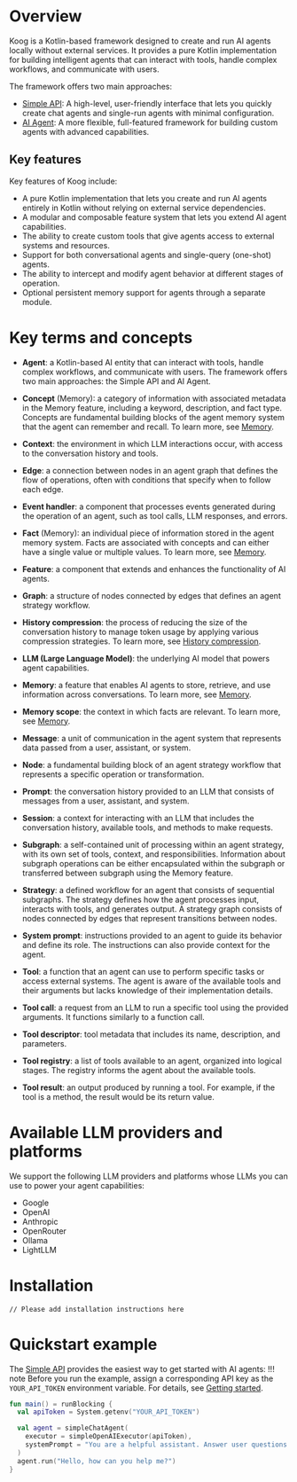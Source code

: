 # Overview

Koog is a Kotlin-based framework designed to create and run AI agents locally without external
services. It provides a pure Kotlin implementation for building intelligent agents that can interact with
tools, handle complex workflows, and communicate with users.

The framework offers two main approaches:

* [Simple API](simple-api-getting-started): A high-level, user-friendly interface that lets you quickly create chat agents and single-run agents with minimal configuration.
* [AI Agent](ai-agent-getting-started): A more flexible, full-featured framework for building custom agents with advanced capabilities.

## Key features

Key features of Koog include:

- A pure Kotlin implementation that lets you create and run AI agents entirely in Kotlin without relying on external service dependencies.
- A modular and composable feature system that lets you extend AI agent capabilities.
- The ability to create custom tools that give agents access to external systems and resources.
- Support for both conversational agents and single-query (one-shot) agents.
- The ability to intercept and modify agent behavior at different stages of operation.
- Optional persistent memory support for agents through a separate module.

# Key terms and concepts

- **Agent**: a Kotlin-based AI entity that can interact with tools, handle complex workflows, and communicate with
  users. The framework offers two main approaches: the Simple API and AI Agent.

- **Concept** (Memory): a category of information with associated metadata in the Memory feature, including a keyword,
  description, and fact type. Concepts are fundamental building blocks of the agent memory system that the agent can remember and recall.
  To learn more, see [Memory](memory.md).

- **Context**: the environment in which LLM interactions occur, with access to the conversation history and
  tools.

- **Edge**: a connection between nodes in an agent graph that defines the flow of operations, often with conditions
  that specify when to follow each edge.

- **Event handler**: a component that processes events generated during the operation of an agent, such as tool calls, LLM
  responses, and errors.

- **Fact** (Memory): an individual piece of information stored in the agent memory system.
  Facts are associated with concepts and can either have a single value or multiple values.
  To learn more, see [Memory](memory.md).

- **Feature**: a component that extends and enhances the functionality of AI agents.

- **Graph**: a structure of nodes connected by edges that defines an agent strategy workflow.

- **History compression**: the process of reducing the size of the conversation history to manage token usage by applying various compression strategies.
  To learn more, see [History compression](history-compression.md).

- **LLM (Large Language Model)**: the underlying AI model that powers agent capabilities.

- **Memory**: a feature that enables AI agents to store, retrieve, and use information across conversations. To learn more, see [Memory](memory.md).

- **Memory scope**: the context in which facts are relevant. To learn more, see [Memory](memory.md).

- **Message**: a unit of communication in the agent system that represents data passed from a user, assistant, or system.

- **Node**: a fundamental building block of an agent strategy workflow that represents a specific operation or transformation.

- **Prompt**: the conversation history provided to an LLM that consists of messages from a user, assistant, and system.

- **Session**: a context for interacting with an LLM that includes the conversation history, available tools,
  and methods to make requests.

- **Subgraph**: a self-contained unit of processing within an agent strategy, with its own set of tools, context, and
  responsibilities. Information about subgraph operations can be either encapsulated within the subgraph or transferred between
  subgraph using the Memory feature.

- **Strategy**: a defined workflow for an agent that consists of sequential subgraphs.
  The strategy defines how the agent processes input, interacts with tools, and generates output.
  A strategy graph consists of nodes connected by edges that represent transitions between nodes.

- **System prompt**: instructions provided to an agent to guide its behavior and define its role. The instructions can also provide context for the agent.

- **Tool**: a function that an agent can use to perform specific tasks or access external systems. The agent is aware of the
  available tools and their arguments but lacks knowledge of their implementation details.

- **Tool call**: a request from an LLM to run a specific tool using the provided arguments. It functions similarly to a function call.

- **Tool descriptor**: tool metadata that includes its name, description, and parameters.

- **Tool registry**: a list of tools available to an agent, organized into logical stages. The registry informs the agent about the available tools.

- **Tool result**: an output produced by running a tool. For example, if the tool is a method, the result would be its return value.

# Available LLM providers and platforms

We support the following LLM providers and platforms whose LLMs you can use to power your agent capabilities:

- Google
- OpenAI
- Anthropic
- OpenRouter
- Ollama
- LightLLM

# Installation

```
// Please add installation instructions here
```

# Quickstart example

The [Simple API](simple-api-getting-started) provides the easiest way to get started with AI agents:
!!! note
Before you run the example, assign a corresponding API key as the `YOUR_API_TOKEN` environment variable. For details, see [Getting started](simple-api-getting-started.md).

```kotlin
fun main() = runBlocking {
  val apiToken = System.getenv("YOUR_API_TOKEN")

  val agent = simpleChatAgent(
    executor = simpleOpenAIExecutor(apiToken),
    systemPrompt = "You are a helpful assistant. Answer user questions concisely."
  )
  agent.run("Hello, how can you help me?")
}
```

